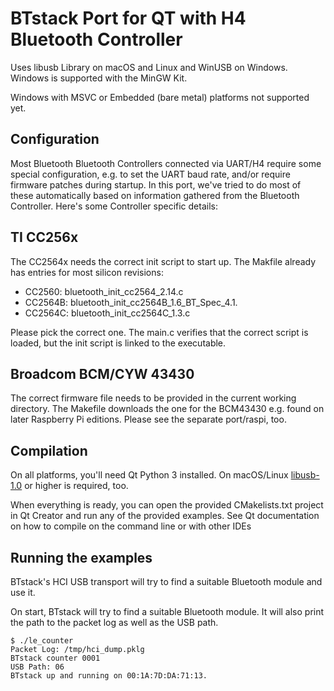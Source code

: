 # BTstack Port for QT with H4 Bluetooth Controller

Uses libusb Library on macOS and Linux and WinUSB on Windows.
Windows is supported with the MinGW Kit.

Windows with MSVC or Embedded (bare metal) platforms not supported yet.

## Configuration

Most Bluetooth Bluetooth Controllers connected via UART/H4 require some special configuration, e.g. to set the UART baud rate, and/or require firmware patches during startup. In this port, we've tried to do most of these automatically based on information gathered from the Bluetooth Controller. Here's some Controller specific details:

## TI CC256x
The CC2564x needs the correct init script to start up. The Makfile already has entries for most silicon revisions:

- CC2560:  bluetooth_init_cc2564_2.14.c
- CC2564B: bluetooth_init_cc2564B_1.6_BT_Spec_4.1.
- CC2564C: bluetooth_init_cc2564C_1.3.c

Please pick the correct one. The main.c verifies that the correct script is loaded, but the init script is linked to the executable.

## Broadcom BCM/CYW 43430

The correct firmware file needs to be provided in the current working directory. The Makefile downloads the one for the BCM43430 e.g. found on later Raspberry Pi editions. Please see the separate port/raspi, too.

## Compilation

On all platforms, you'll need Qt Python 3 installed.
On macOS/Linux [libusb-1.0](http://libusb.info) or higher is required, too.

When everything is ready, you can open the provided CMakelists.txt project in Qt Creator and run any of the provided examples.
See Qt documentation on how to compile on the command line or with other IDEs


## Running the examples

BTstack's HCI USB transport will try to find a suitable Bluetooth module and use it. 

On start, BTstack will try to find a suitable Bluetooth module. It will also print the path to the packet log as well as the USB path.

	$ ./le_counter
	Packet Log: /tmp/hci_dump.pklg
	BTstack counter 0001
	USB Path: 06
	BTstack up and running on 00:1A:7D:DA:71:13.

